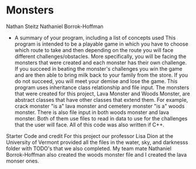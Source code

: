 # Monsters
Nathan Steitz 
Nathaniel Borrok-Hoffman

- A summary of your program, including a list of concepts used 
This program is intended to be a playable game in which you have to choose which route to take and then depending on the
route you will face different challenges/obstacles. More specifically, you will be facing the monsters that were created and each monster has their own
challenge. If you succeed in beating the monster's challenges you win the game and are then able to bring milk back to your family from the store.
If you do not succeed, you will meet your demise and lose the game. This program uses inheritance class relationship and file input. The monsters that were created
for this project, Lava Monster and Woods Monster, are abstract classes that have other classes that extend them. For example, crack monster "is a" lava monster
and cemetery monster "is a" woods monster. There is also file input in both woods monster and lava monster. Both of them use files
to read in data to use for the challenges that the user will face. All of this code was also written if C++.

Starter Code and credit
For this project our professor Lisa Dion at the University of Vermont provided all the files in the water, sky, and darknesss folder with TODO's that we also completed. My team mate Nathaniel Borrok-Hoffman also created the woods monster file and I created the lava monser ones.


